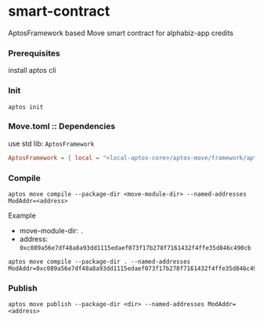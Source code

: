 # smart-contract
AptosFramework based Move smart contract for alphabiz-app credits

### Prerequisites

install aptos cli

### Init

```shell script
aptos init
```

### Move.toml :: Dependencies

use std lib: `AptosFramework`

```toml
AptosFramework = { local = "<local-aptos-core>/aptos-move/framework/aptos-framework" }
```

### Compile

```shell script
aptos move compile --package-dir <move-module-dir> --named-addresses ModAddr=<address>
```

Example

- move-module-dir: `.`
- address: `0xc089a56e7df48a8a93dd1115edaef073f17b278f7161432f4ffe35d846c490cb`

```shell script
aptos move compile --package-dir . --named-addresses ModAddr=0xc089a56e7df48a8a93dd1115edaef073f17b278f7161432f4ffe35d846c490cb
```

### Publish

```shell script
aptos move publish --package-dir <dir> --named-addresses ModAddr=<address>
```
